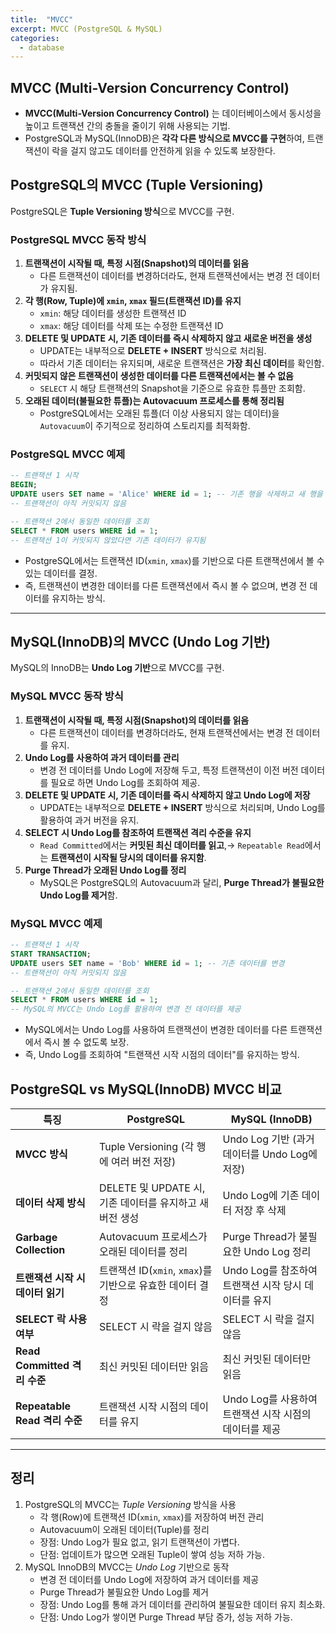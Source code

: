 ```yaml
---
title:  "MVCC"
excerpt: MVCC (PostgreSQL & MySQL)
categories:
  - database
---
```


## MVCC (Multi-Version Concurrency Control)

- **MVCC(Multi-Version Concurrency Control)** 는 데이터베이스에서 동시성을 높이고 트랜잭션 간의 충돌을 줄이기 위해 사용되는 기법.
- PostgreSQL과 MySQL(InnoDB)은 **각각 다른 방식으로 MVCC를 구현**하여, 트랜잭션이 락을 걸지 않고도 데이터를 안전하게 읽을 수 있도록 보장한다.



## PostgreSQL의 MVCC (Tuple Versioning)

PostgreSQL은 **Tuple Versioning 방식**으로 MVCC를 구현.

### PostgreSQL MVCC 동작 방식

1. **트랜잭션이 시작될 때, 특정 시점(Snapshot)의 데이터를 읽음**
   - 다른 트랜잭션이 데이터를 변경하더라도, 현재 트랜잭션에서는 변경 전 데이터가 유지됨.
2. **각 행(Row, Tuple)에 `xmin`, `xmax` 필드(트랜잭션 ID)를 유지**
   - `xmin`: 해당 데이터를 생성한 트랜잭션 ID
   - `xmax`: 해당 데이터를 삭제 또는 수정한 트랜잭션 ID
3. **DELETE 및 UPDATE 시, 기존 데이터를 즉시 삭제하지 않고 새로운 버전을 생성**
   - UPDATE는 내부적으로 **DELETE + INSERT** 방식으로 처리됨.
   - 따라서 기존 데이터는 유지되며, 새로운 트랜잭션은 **가장 최신 데이터**를 확인함.
4. **커밋되지 않은 트랜잭션이 생성한 데이터를 다른 트랜잭션에서는 볼 수 없음**
   - `SELECT` 시 해당 트랜잭션의 Snapshot을 기준으로 유효한 튜플만 조회함.
5. **오래된 데이터(불필요한 튜플)는 Autovacuum 프로세스를 통해 정리됨**
   - PostgreSQL에서는 오래된 튜플(더 이상 사용되지 않는 데이터)을 `Autovacuum`이 주기적으로 정리하여 스토리지를 최적화함.

### PostgreSQL MVCC 예제
  
```sql
-- 트랜잭션 1 시작
BEGIN;
UPDATE users SET name = 'Alice' WHERE id = 1; -- 기존 행을 삭제하고 새 행을 삽입
-- 트랜잭션이 아직 커밋되지 않음

-- 트랜잭션 2에서 동일한 데이터를 조회
SELECT * FROM users WHERE id = 1;
-- 트랜잭션 1이 커밋되지 않았다면 기존 데이터가 유지됨
```  

- PostgreSQL에서는 트랜잭션 ID(`xmin`, `xmax`)를 기반으로 다른 트랜잭션에서 볼 수 있는 데이터를 결정.
- 즉, 트랜잭션이 변경한 데이터를 다른 트랜잭션에서 즉시 볼 수 없으며, 변경 전 데이터를 유지하는 방식.

---

## MySQL(InnoDB)의 MVCC (Undo Log 기반)

MySQL의 InnoDB는 **Undo Log 기반**으로 MVCC를 구현.

### MySQL MVCC 동작 방식

1. **트랜잭션이 시작될 때, 특정 시점(Snapshot)의 데이터를 읽음**
   - 다른 트랜잭션이 데이터를 변경하더라도, 현재 트랜잭션에서는 변경 전 데이터를 유지.
2. **Undo Log를 사용하여 과거 데이터를 관리**
   - 변경 전 데이터를 Undo Log에 저장해 두고, 특정 트랜잭션이 이전 버전 데이터를 필요로 하면 Undo Log를 조회하여 제공.
3. **DELETE 및 UPDATE 시, 기존 데이터를 즉시 삭제하지 않고 Undo Log에 저장**
   - UPDATE는 내부적으로 **DELETE + INSERT** 방식으로 처리되며, Undo Log를 활용하여 과거 버전을 유지.
4. **SELECT 시 Undo Log를 참조하여 트랜잭션 격리 수준을 유지**
   - `Read Committed`에서는 **커밋된 최신 데이터를 읽고**,→ `Repeatable Read`에서는 **트랜잭션이 시작될 당시의 데이터를 유지함**.
5. **Purge Thread가 오래된 Undo Log를 정리**
   - MySQL은 PostgreSQL의 Autovacuum과 달리, **Purge Thread가 불필요한 Undo Log를 제거**함.

### MySQL MVCC 예제

```sql
-- 트랜잭션 1 시작
START TRANSACTION;
UPDATE users SET name = 'Bob' WHERE id = 1; -- 기존 데이터를 변경
-- 트랜잭션이 아직 커밋되지 않음

-- 트랜잭션 2에서 동일한 데이터를 조회
SELECT * FROM users WHERE id = 1;
-- MySQL의 MVCC는 Undo Log를 활용하여 변경 전 데이터를 제공
```

- MySQL에서는 Undo Log를 사용하여 트랜잭션이 변경한 데이터를 다른 트랜잭션에서 즉시 볼 수 없도록 보장.
- 즉, Undo Log를 조회하여 "트랜잭션 시작 시점의 데이터"를 유지하는 방식.


## PostgreSQL vs MySQL(InnoDB) MVCC 비교

| 특징 | PostgreSQL | MySQL (InnoDB) |
| --- | --- | --- |
| **MVCC 방식** | Tuple Versioning (각 행에 여러 버전 저장) | Undo Log 기반 (과거 데이터를 Undo Log에 저장) |
| **데이터 삭제 방식** | DELETE 및 UPDATE 시, 기존 데이터를 유지하고 새 버전 생성 | Undo Log에 기존 데이터 저장 후 삭제 |
| **Garbage Collection** | Autovacuum 프로세스가 오래된 데이터를 정리 | Purge Thread가 불필요한 Undo Log 정리 |
| **트랜잭션 시작 시 데이터 읽기** | 트랜잭션 ID(`xmin`, `xmax`)를 기반으로 유효한 데이터 결정 | Undo Log를 참조하여 트랜잭션 시작 당시 데이터를 유지 |
| **SELECT 락 사용 여부** | SELECT 시 락을 걸지 않음 | SELECT 시 락을 걸지 않음 |
| **Read Committed 격리 수준** | 최신 커밋된 데이터만 읽음 | 최신 커밋된 데이터만 읽음 |
| **Repeatable Read 격리 수준** | 트랜잭션 시작 시점의 데이터를 유지 | Undo Log를 사용하여 트랜잭션 시작 시점의 데이터를 제공 |

---

## 정리

1. PostgreSQL의 MVCC는 *Tuple Versioning* 방식을 사용
    - 각 행(Row)에 트랜잭션 ID(`xmin`, `xmax`)를 저장하여 버전 관리
    - Autovacuum이 오래된 데이터(Tuple)를 정리
    - 장점: Undo Log가 필요 없고, 읽기 트랜잭션이 가볍다.
    - 단점: 업데이트가 많으면 오래된 Tuple이 쌓여 성능 저하 가능.
2. MySQL InnoDB의 MVCC는 *Undo Log* 기반으로 동작
    - 변경 전 데이터를 Undo Log에 저장하여 과거 데이터를 제공
    - Purge Thread가 불필요한 Undo Log를 제거
    - 장점: Undo Log를 통해 과거 데이터를 관리하여 불필요한 데이터 유지 최소화.
    - 단점: Undo Log가 쌓이면 Purge Thread 부담 증가, 성능 저하 가능.
